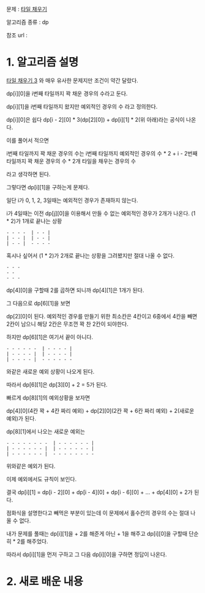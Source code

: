 문제 : [타일 채우기](https://www.acmicpc.net/problem/2133)

알고리즘 종류 : dp

참조 url : 

# 1. 알고리즘 설명

[타일 채우기 3](https://www.acmicpc.net/problem/14852) 와 매우 유사한 문제지만 조건이 약간 달랐다.

dp[i][0]을 i번째 타일까지 꽉 채운 경우의 수라고 둔다.

dp[i][1]을 i번째 타일까지 왔지만 예외적인 경우의 수 라고 정의한다.

dp[i][0]은 쉽다 dp[i - 2][0] * 3(dp[2][0]) + dp[i][1] * 2(위 아래)라는 공식이 나온다.

이를 풀어서 적으면 

i번째 타일까지 꽉 채운 경우의 수는 i번째 타일까지 예외적인 경우의 수 * 2 + i - 2번째 타일까지 꽉 채운 경우의 수 * 2개 타일을 채우는 경우의 수

라고 생각하면 된다.

그렇다면 dp[i][1]을 구하는게 문제다.

일단 i가 0, 1, 2, 3일때는 예외적인 경우가 존재하지 않는다.

i가 4일때는 이전 dp[j][0]을 이용해서 만들 수 없는 예외적인 경우가 2개가 나온다. (1 * 2)가 1개로 끝나는 상황

    - - - -  | - - |
    | - - |  | - - |
    | - - |  - - - -

혹시나 싶어서 (1 * 2)가 2개로 끝나는 상황을 그려봤지만 절대 나올 수 없다.

    - - -
    - -
    - - -

dp[4][0]을 구할때 2를 곱하면 되니까 dp[4][1]은 1개가 된다.

그 다음으로 dp[6][1]을 보면

dp[2][0]이 된다. 예외적인 경우를 만들기 위한 최소칸은 4칸이고 6중에서 4칸을 빼면 2칸이 남으니 해당 2칸은 무조껀 꽉 찬 2칸이 되야한다.

하지만 dp[6][1]은 여기서 끝이 아니다.

    - - - - - -  | - - - - |
    | - - - - |  | - - - - |
    | - - - - |  - - - - - -

와같은 새로운 예외 상황이 나오게 된다.

따라서 dp[6][1]은 dp[3][0] + 2 = 5가 된다.

빠르게 dp[8][1]의 예외상황을 보자면

dp[4][0](4칸 꽉 + 4칸 짜리 예외) + dp[2][0](2칸 꽉 + 6칸 짜리 예외) + 2(새로운 예외)가 된다.

dp[8][1]에서 나오는 새로운 예외는

    - - - - - - - -  | - - - - - - |
    | - - - - - - |  | - - - - - - |
    | - - - - - - |  - - - - - - - -

위와같은 예외가 된다.

이제 예외에서도 규칙이 보인다.

결국 dp[i][1] = dp[i - 2][0] + dp[i - 4][0] + dp[i - 6][0] + ... + dp[4][0] + 2가 된다.

점화식을 설명한다고 빼먹은 부분이 있는데 이 문제에서 홀수칸의 경우의 수는 절대 나올 수 없다.

내가 문제를 풀때는 dp[i][1]을 + 2를 해준게 아닌 + 1을 해주고 dp[i][0]을 구할때 단순히 * 2를 해주었다.

따라서 dp[i][1]을 먼저 구하고 그 다음 dp[i][0]을 구하면 정답이 나온다.

# 2. 새로 배운 내용